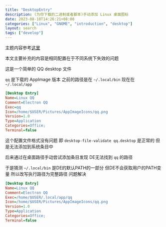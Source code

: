 ```yaml
---
title: "DesktopEntry"
description: (为你下载的二进制或者脚本)手动添加 Linux 桌面图标
date: 2023-08-18T14:26:21+08:00
categories: ["Linux", "GNOME", "introduction", "desktop"]
layout: search
tags: ["develop"]
---
```


主题内容参考[这里](https://hughnew.github.io/feeds/blogs/Desktop-Entry-in-Gnome.html)

本文主要补充的内容是相同配置在于不同系统下失效的问题

这是一个简单的 QQ desktop 文件

`qq` 是下载的 AppImage 版本 之前的路径是在 `~/.local/bin` 现在在 `~/.local/app`

```ini
[Desktop Entry]
Name=Linux QQ
Comment=Electron QQ
Exec=qq
Icon=/home/$USER/Pictures/AppImageIcons/qq.png
Version=1.0
Type=Application
Categories=Office;
Terminal=false
```

这个配置文件格式没有问题 即 `desktop-file-validate qq.desktop` 是正常的 但是无法添加到系统条目中

后来通过在桌面路径手动尝试添加条目发现 DE无法找到 `qq` 的路径

于是猜测 `~/.local/bin` 是DE的默认PATH的一部分 但DE不会获取用户的PATH变量 所以改写执行路径为完整路径 问题解决

```ini
[Desktop Entry]
Name=Linux QQ
Comment=Electron QQ
Exec=/home/$USER/.local/app/qq
Icon=/home/$USER/Pictures/AppImageIcons/qq.png
Version=1.0
Type=Application
Categories=Office;
Terminal=false
```
